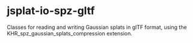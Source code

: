 # jsplat-io-spz-gltf

Classes for reading and writing Gaussian splats in glTF format,
using the KHR_spz_gaussian_splats_compression extension.